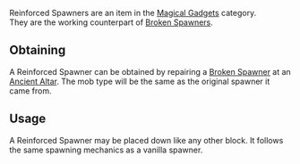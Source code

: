 Reinforced Spawners are an item in the [Magical Gadgets](https://github.com/TheBusyBiscuit/Slimefun4/wiki/Magical-Gadgets) category.<br>
They are the working counterpart of [Broken Spawners](https://github.com/TheBusyBiscuit/Slimefun4/wiki/Broken-Spawner).

## Obtaining
A Reinforced Spawner can be obtained by repairing a [Broken Spawner](https://github.com/TheBusyBiscuit/Slimefun4/wiki/Broken-Spawner) at an [Ancient Altar](https://github.com/TheBusyBiscuit/Slimefun4/wiki/Ancient-Altar). The mob type will be the same as the original spawner it came from.

## Usage
A Reinforced Spawner may be placed down like any other block. It follows the same spawning mechanics as a vanilla spawner.
